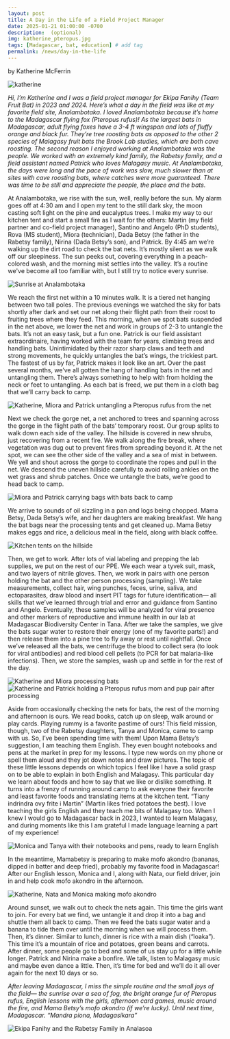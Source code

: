 ```yaml
---
layout: post
title: A Day in the Life of a Field Project Manager
date: 2025-01-21 01:00:00 -0700
description:  (optional)
img: katherine_pteropus.jpg
tags: [Madagascar, bat, education] # add tag
permalink: /news/day-in-the-life
---
```



by Katherine McFerrin

<img src="/assets/img/katherine_pteropus.jpg" alt="katherine" class="img-thumbnail float-start col-md-4" />

*Hi, I’m Katherine and I was a field project manager for Ekipa Fanihy (Team Fruit Bat) in 2023 and 2024. Here’s what a day in the field was like at my favorite field site, Analambotaka. I loved Analambotaka because it’s home to the Madagascar flying fox (Pteropus rufus)! As the largest bats in Madagascar, adult flying foxes have a 3-4 ft wingspan and lots of fluffy orange and black fur. They’re tree roosting bats as opposed to the other 2 species of Malagasy fruit bats the Brook Lab studies, which are both cave roosting. The second reason I enjoyed working at Analambotaka was the people. We worked with an extremely kind family, the Rabetsy family, and a field assistant named Patrick who loves Malagasy music. At Analambotaka, the days were long and the pace of work was slow, much slower than at sites with cave roosting bats, where catches were more guaranteed. There was time to be still and appreciate the people, the place and the bats.*


At Analambotaka, we rise with the sun, well, really before the sun. My alarm goes off at 4:30 am and I open my tent to the still dark sky, the moon casting soft light on the pine and eucalyptus trees. I make my way to our kitchen tent and start a small fire as I wait for the others: Martin (my field partner and co-field project manager), Santino and Angelo (PhD students), Rova (MS student), Miora (technician), Dada Betsy (the father in the Rabetsy family), Nirina (Dada Betsy’s son), and Patrick. By 4:45 am we’re walking up the dirt road to check the bat nets. It’s mostly silent as we walk off our sleepiness. The sun peeks out, covering everything in a peach-colored wash, and the morning mist settles into the valley. It’s a routine we've become all too familiar with, but I still try to notice every sunrise. 

<img src="/assets/img/analambotaka_sunrise.JPG" alt="Sunrise at Analambotaka" class="center col-md-7" />

We reach the first net within a 10 minutes walk. It is a tiered net hanging between two tall poles. The previous evenings we watched the sky for bats shortly after dark and set our net along their flight path from their roost to fruiting trees where they feed. This morning, when we spot bats suspended in the net above, we lower the net and work in groups of 2-3 to untangle the bats. It’s not an easy task, but a fun one. Patrick is our field assistant extraordinaire, having worked with the team for years, climbing trees and handling bats. Unintimidated by their razor sharp claws and teeth and strong movements, he quickly untangles the bat’s wings, the trickiest part. The fastest of us by far, Patrick makes it look like an art. Over the past several months, we’ve all gotten the hang of handling bats in the net and untangling them. There’s always something to help with from holding the neck or feet to untangling. As each bat is freed, we put them in a cloth bag that we’ll carry back to camp. 

<img src="/assets/img/untangling_bats.jpg" alt="Katherine, Miora and Patrick untangling a Pteropus rufus from the net" class="center col-md-7" />

Next we check the gorge net, a net anchored to trees and spanning across the gorge in the flight path of the bats’ temporary roost. Our group splits to walk down each side of the valley. The hillside is covered in new shrubs, just recovering from a recent fire. We walk along the fire break, where vegetation was dug out to prevent fires from spreading beyond it. At the net spot, we can see the other side of the valley and a sea of mist in between. We yell and shout across the gorge to coordinate the ropes and pull in the net. We descend the uneven hillside carefully to avoid rolling ankles on the wet grass and shrub patches. Once we untangle the bats, we’re good to head back to camp.

<img src="/assets/img/miora_patrick_bags.JPG" alt="Miora and Patrick carrying bags with bats back to camp" class="center col-md-7" />

We arrive to sounds of oil sizzling in a pan and logs being chopped. Mama Betsy, Dada Betsy’s wife, and her daughters are making breakfast. We hang the bat bags near the processing tents and get cleaned up. Mama Betsy makes eggs and rice, a delicious meal in the field, along with black coffee. 

<img src="/assets/img/kitchen_tents.JPG" alt="Kitchen tents on the hillside" class="center col-md-7" />

Then, we get to work. After lots of vial labeling and prepping the lab supplies, we put on the rest of our PPE. We each wear a tyvek suit, mask, and two layers of nitrile gloves. Then, we work in pairs with one person holding the bat and the other person processing (sampling). We take measurements, collect hair, wing punches, feces, urine, saliva, and ectoparasites, draw blood and insert PIT tags for future identification— all skills that we’ve learned through trial and error and guidance from Santino and Angelo. Eventually, these samples will be analyzed for viral presence and other markers of reproductive and immune health in our lab at Madagascar Biodiversity Center in Tana. After we take the samples, we give the bats sugar water to restore their energy (one of my favorite parts!) and then release them into a pine tree to fly away or rest until nightfall. Once we’ve released all the bats, we centrifuge the blood to collect sera (to look for viral antibodies) and red blood cell pellets (to PCR for bat malaria-like infections). Then, we store the samples, wash up and settle in for the rest of the day.

<img src="/assets/img/katherine_miora_processing.JPG" alt="Katherine and Miora processing bats" class="center col-md-5" />

<img src="/assets/img/katherine_patrick_pteropus.jpg" alt="Katherine and Patrick holding a Pteropus rufus mom and pup pair after processing" class="center col-md-4" />

Aside from occasionally checking the nets for bats, the rest of the morning and afternoon is ours. We read books, catch up on sleep, walk around or play cards. Playing rummy is a favorite pastime of ours! This field mission, though, two of the Rabetsy daughters, Tanya and Monica, came to camp with us. So, I’ve been spending time with them! Upon Mama Betsy’s suggestion, I am teaching them English. They even bought notebooks and pens at the market in prep for my lessons. I type new words on my phone or spell them aloud and they jot down notes and draw pictures. The topic of these little lessons depends on which topics I feel like I have a solid grasp on to be able to explain in both English and Malagasy. This particular day we learn about foods and how to say that we like or dislike something. It turns into a frenzy of running around camp to ask everyone their favorite and least favorite foods and translating items at the kitchen tent. “Tiany indrindra ovy frite i Martin” (Martin likes fried potatoes the best). I love teaching the girls English and they teach me bits of Malagasy too. When I knew I would go to Madagascar back in 2023, I wanted to learn Malagasy, and during moments like this I am grateful I made language learning a part of my experience!

<img src="/assets/img/monica_tanya_lessons.JPG" alt="Monica and Tanya with their notebooks and pens, ready to learn English" class="center col-md-7" />

In the meantime, Mamabetsy is preparing to make mofo akondro (bananas, dipped in batter and deep fried), probably my favorite food in Madagascar! After our English lesson, Monica and I, along with Nata, our field driver, join in and help cook mofo akondro in the afternoon. 

<img src="/assets/img/mofo_akondro.JPG" alt="Katherine, Nata and Monica making mofo akondro" class="center col-md-7" />

Around sunset, we walk out to check the nets again. This time the girls want to join. For every bat we find, we untangle it and drop it into a bag and shuttle them all back to camp. Then we feed the bats sugar water and a banana to tide them over until the morning when we will process them. Then, it’s dinner. Similar to lunch, dinner is rice with a main dish (“loaka”). This time it’s a mountain of rice and potatoes, green beans and carrots. After dinner, some people go to bed and some of us stay up for a little while longer. Patrick and Nirina make a bonfire. We talk, listen to Malagasy music and maybe even dance a little. Then, it’s time for bed and we’ll do it all over again for the next 10 days or so. 

*After leaving Madagascar, I miss the simple routine and the small joys of the field— the sunrise over a sea of fog, the bright orange fur of Pteropus rufus, English lessons with the girls, afternoon card games, music around the fire, and Mama Betsy’s mofo akondro (if we’re lucky). Until next time, Madagascar. “Mandra piona, Madagasikara”*

<img src="/assets/img/ekipa_fanihy_analasoa.JPG" alt="Ekipa Fanihy and the Rabetsy Family in Analasoa" class="center col-md-7" />














